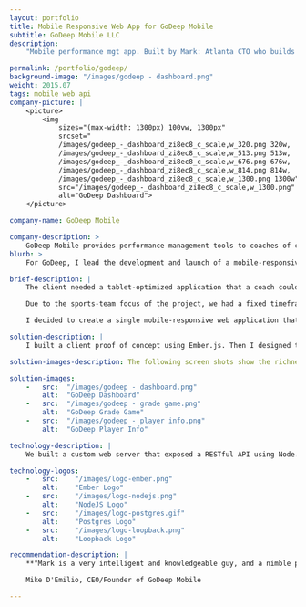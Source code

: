 ```yaml
---
layout: portfolio
title: Mobile Responsive Web App for GoDeep Mobile
subtitle: GoDeep Mobile LLC
description:
    "Mobile performance mgt app. Built by Mark: Atlanta CTO who builds custom apps. Get a free consultation now!"

permalink: /portfolio/godeep/
background-image: "/images/godeep - dashboard.png"
weight: 2015.07
tags: mobile web api
company-picture: |
    <picture>
        <img
            sizes="(max-width: 1300px) 100vw, 1300px"
            srcset="
            /images/godeep_-_dashboard_zi8ec8_c_scale,w_320.png 320w,
            /images/godeep_-_dashboard_zi8ec8_c_scale,w_513.png 513w,
            /images/godeep_-_dashboard_zi8ec8_c_scale,w_676.png 676w,
            /images/godeep_-_dashboard_zi8ec8_c_scale,w_814.png 814w,
            /images/godeep_-_dashboard_zi8ec8_c_scale,w_1300.png 1300w"
            src="/images/godeep_-_dashboard_zi8ec8_c_scale,w_1300.png"
            alt="GoDeep Dashboard">
    </picture>

company-name: GoDeep Mobile

company-description: >
    GoDeep Mobile provides performance management tools to coaches of college and professional football teams.
blurb: >
    For GoDeep, I lead the development and launch of a mobile-responsive web application.

brief-description: |
    The client needed a tablet-optimized application that a coach could use to grade a player's performance during a game or practice. The client was not sure which tablets would be used by the coaches, so we needed to support iPads, Android tablets, and Windows Surface tablets.

    Due to the sports-team focus of the project, we had a fixed timeframe - we needed to have the product in production before the football season began in fall. This timeframe did not allow us to create a native application for each one of the 3 platforms, so we needed to be able to support all of the platforms with a single application.

    I decided to create a single mobile-responsive web application that could be optimized for iPad-class tablets, yet run on other less-popular tablet platforms. Being responsive, the web interface automatically adjusted for different tablet dimensions and orientations.

solution-description: |
    I built a client proof of concept using Ember.js. Then I designed the overall system architecture, hired a team of contract developers, and lead the implementation. We released the V1 product in time for the fall 2015 season.

solution-images-description: The following screen shots show the richness of the unique user interface.

solution-images:
    -   src:  "/images/godeep - dashboard.png"
        alt:  "GoDeep Dashboard"
    -   src:  "/images/godeep - grade game.png"
        alt:  "GoDeep Grade Game"
    -   src:  "/images/godeep - player info.png"
        alt:  "GoDeep Player Info"

technology-description: |
    We built a custom web server that exposed a RESTful API using Node.js + Express + LoopBack + redis + PostgreSQL. <br>We built a custom single page application ("SPA") client with Ember.js.

technology-logos:
    -   src:    "/images/logo-ember.png"
        alt:    "Ember Logo"
    -   src:    "/images/logo-nodejs.png"
        alt:    "NodeJS Logo"
    -   src:    "/images/logo-postgres.gif"
        alt:    "Postgres Logo"
    -   src:    "/images/logo-loopback.png"
        alt:    "Loopback Logo"

recommendation-description: |
    **"Mark is a very intelligent and knowledgeable guy, and a nimble partner in the rapid-fire world of software startups. He can work with shifting requirements and evolving technologies and keep the project focused on its most critical mission. With us, Mark was able to vet and build a team of great developers, guide them to solutions that served our core business, and drive development to delivery of our product in a timely manner. Highly recommend him."**

    Mike D'Emilio, CEO/Founder of GoDeep Mobile

---
```


